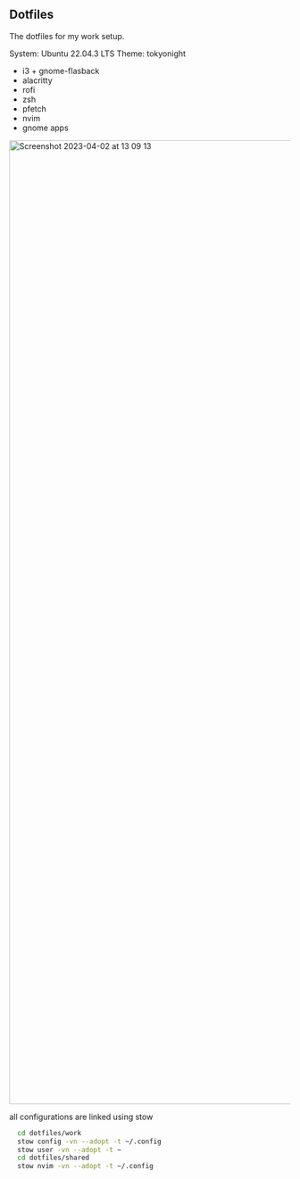 ## Dotfiles

The dotfiles for my work setup.

System: Ubuntu 22.04.3 LTS
Theme: tokyonight

- i3 + gnome-flasback
- alacritty
- rofi
- zsh
- pfetch
- nvim
- gnome apps


<img width="1728" alt="Screenshot 2023-04-02 at 13 09 13" src="https://user-images.githubusercontent.com/8405459/229350237-19f41c4c-e6c5-42f0-b9c5-9e1b23350ff7.png">

all configurations are linked using stow

```bash
  cd dotfiles/work
  stow config -vn --adopt -t ~/.config
  stow user -vn --adopt -t ~
  cd dotfiles/shared
  stow nvim -vn --adopt -t ~/.config
```
